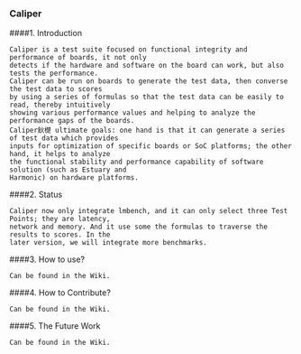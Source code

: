 ###   Caliper

####1. Introduction

    Caliper is a test suite focused on functional integrity and performance of boards, it not only
    detects if the hardware and software on the board can work, but also tests the performance.
    Caliper can be run on boards to generate the test data, then converse the test data to scores
    by using a series of formulas so that the test data can be easily to read, thereby intuitively
    showing various performance values and helping to analyze the performance gaps of the boards.
    Caliper鈥檚 ultimate goals: one hand is that it can generate a series of test data which provides
    inputs for optimization of specific boards or SoC platforms; the other hand, it helps to analyze
    the functional stability and performance capability of software solution (such as Estuary and
    Harmonic) on hardware platforms.

####2. Status

    Caliper now only integrate lmbench, and it can only select three Test Points; they are latency,
    network and memory. And it use some the formulas to traverse the results to scores. In the
    later version, we will integrate more benchmarks.

####3. How to use?

    Can be found in the Wiki.

####4. How to Contribute?

    Can be found in the Wiki.

####5. The Future Work
   
    Can be found in the Wiki.
